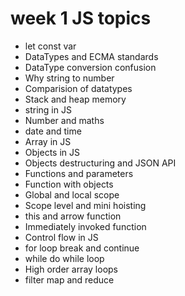 # week 1 JS topics

- let const var
- DataTypes and ECMA standards
- DataType conversion confusion
- Why string to number
- Comparision of datatypes
- Stack and heap memory
- string in JS
- Number and maths
- date and time
- Array in JS
- Objects in JS
- Objects destructuring and JSON API
- Functions and parameters
- Function with objects
- Global and local scope
- Scope level and mini hoisting
- this and arrow function
- Immediately invoked function 
- Control flow in JS
- for loop break and continue
- while do while loop
- High order array loops
- filter map and reduce
